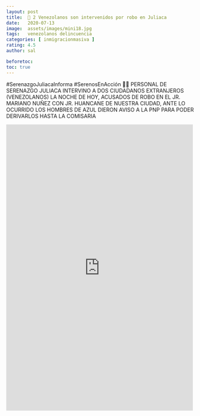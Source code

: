 ```yaml
---
layout: post
title:  🔴 2 Venezolanos son intervenidos por robo en Juliaca
date:   2020-07-13
image:  assets/images/mini18.jpg
tags:   venezolanos delincuencia
categories: [ inmigracionmasiva ]
rating: 4.5
author: sal

beforetoc:
toc: true
---
```


#SerenazgoJuliacaInforma #SerenosEnAcción
🚨📸 PERSONAL DE SERENAZGO JULIACA INTERVINO A DOS CIUDADANOS EXTRANJEROS (VENEZOLANOS) LA NOCHE DE HOY, ACUSADOS DE ROBO EN EL JR. MARIANO NUÑEZ CON JR. HUANCANE DE NUESTRA CIUDAD, ANTE LO OCURRIDO LOS HOMBRES DE AZUL DIERON AVISO A LA PNP PARA PODER DERIVARLOS HASTA LA COMISARIA


<iframe src="https://www.facebook.com/plugins/post.php?href=https%3A%2F%2Fwww.facebook.com%2FSERENAZGODEJULIACA%2Fposts%2F3035731403206170&width=500" width="500" height="765" style="border:none;overflow:hidden" scrolling="no" frameborder="0" allowTransparency="true" allow="encrypted-media"></iframe>
